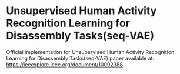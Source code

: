# Unsupervised Human Activity Recognition Learning for Disassembly Tasks(seq-VAE)
Official implementation for Unsupervised Human Activity Recognition Learning for Disassembly Tasks(seq-VAE) paper available at: https://ieeexplore.ieee.org/document/10092388
